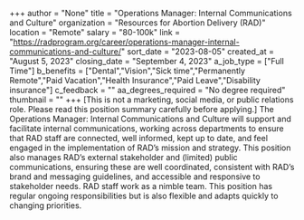 +++
author = "None"
title = "Operations Manager: Internal Communications and Culture"
organization = "Resources for Abortion Delivery (RAD)"
location = "Remote"
salary = "80-100k"
link = "https://radprogram.org/career/operations-manager-internal-communications-and-culture/"
sort_date = "2023-08-05"
created_at = "August 5, 2023"
closing_date = "September 4, 2023"
a_job_type = ["Full Time"]
b_benefits = ["Dental","Vision","Sick time","Permanently Remote","Paid Vacation","Health Insurance","Paid Leave","Disability insurance"]
c_feedback = ""
aa_degrees_required = "No degree required"
thumbnail = ""
+++
[This is not a marketing, social media, or public relations role.  Please read this position summary carefully before applying.] 
The Operations Manager: Internal Communications and Culture will support and facilitate internal communications, working across departments to ensure that RAD staff are connected, well informed, kept up to date, and feel engaged in the implementation of RAD’s mission and strategy. This position also manages RAD’s external stakeholder and (limited) public communications, ensuring these are well coordinated, consistent with RAD’s brand and messaging guidelines, and accessible and responsive to stakeholder needs. RAD staff work as a nimble team. This position has regular ongoing responsibilities but is also flexible and adapts quickly to changing priorities.
